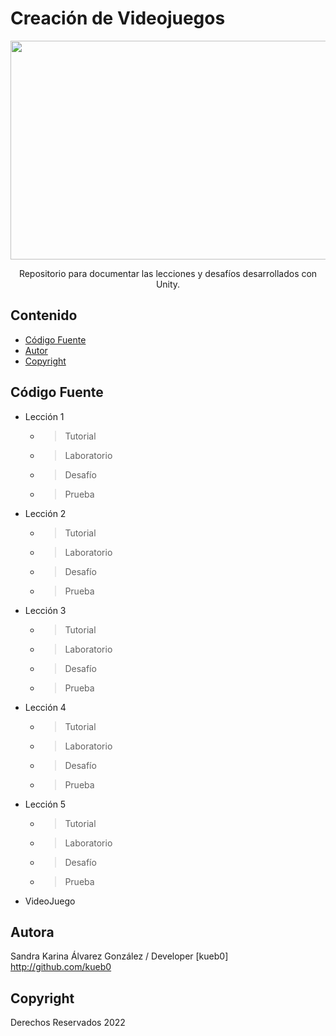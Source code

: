 # Creación de Videojuegos
<p align="center">
    <img src="https://media.es.wired.com/photos/6442f341a566376ee967ba24/16:9/w_2560%2Cc_limit/GettyImages-1424828162.jpg" alt="Logo" width=1200 height=350>

  <p align="center">
    Repositorio para documentar las lecciones y desafíos desarrollados con Unity. 
  </p>
</p>


## Contenido
- [Código Fuente](#código-fuente)
- [Autor](#autora)
- [Copyright](#copyright)

## Código Fuente

* Lección 1
  * > Tutorial
  * > Laboratorio
  * > Desafío
  * > Prueba
* Lección 2
  * > Tutorial
  * > Laboratorio
  * > Desafío
  * > Prueba
* Lección 3
  * > Tutorial
  * > Laboratorio
  * > Desafío
  * > Prueba
* Lección 4
  * > Tutorial
  * > Laboratorio
  * > Desafío
  * > Prueba
* Lección 5
  * > Tutorial
  * > Laboratorio
  * > Desafío
  * > Prueba
* VideoJuego


## Autora
Sandra Karina Álvarez González / Developer [kueb0] http://github.com/kueb0 

## Copyright
Derechos Reservados 2022
